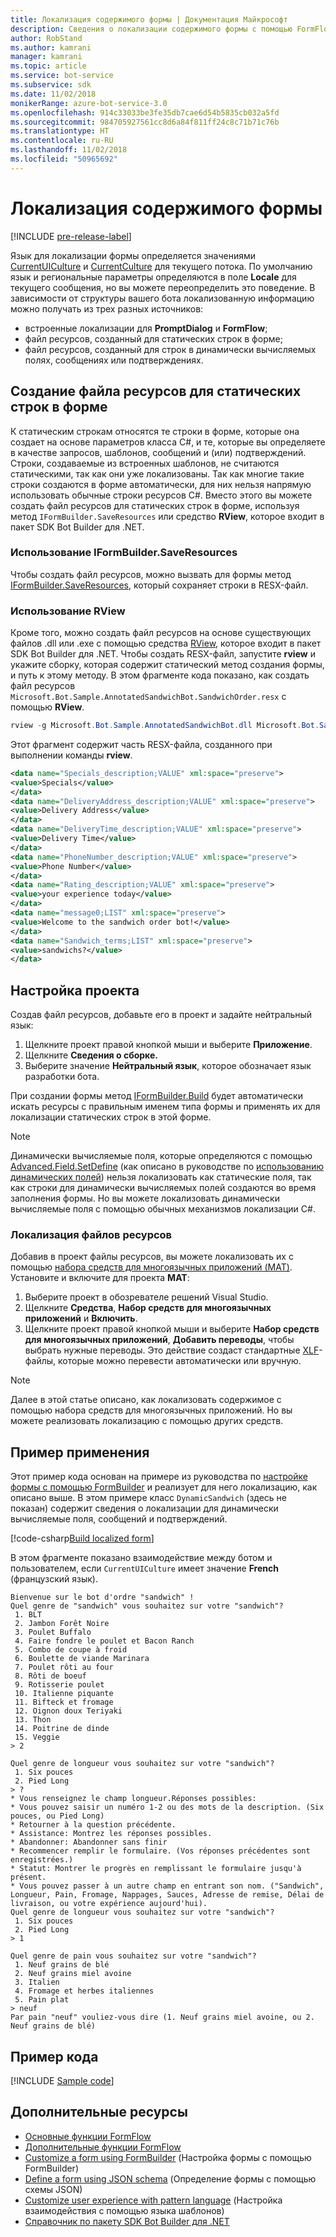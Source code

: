 ```yaml
---
title: Локализация содержимого формы | Документация Майкрософт
description: Сведения о локализации содержимого формы с помощью FormFlow и пакета SDK Bot Builder для .NET.
author: RobStand
ms.author: kamrani
manager: kamrani
ms.topic: article
ms.service: bot-service
ms.subservice: sdk
ms.date: 11/02/2018
monikerRange: azure-bot-service-3.0
ms.openlocfilehash: 914c33033be3fe35db7cae6d54b5835cb032a5fd
ms.sourcegitcommit: 984705927561cc8d6a84f811ff24c8c71b71c76b
ms.translationtype: HT
ms.contentlocale: ru-RU
ms.lasthandoff: 11/02/2018
ms.locfileid: "50965692"
---
```

# <a name="localize-form-content"></a>Локализация содержимого формы

[!INCLUDE [pre-release-label](../includes/pre-release-label-v3.md)]

Язык для локализации формы определяется значениями [CurrentUICulture](https://msdn.microsoft.com/library/system.threading.thread.currentuiculture(v=vs.110).aspx) и [CurrentCulture](https://msdn.microsoft.com/library/system.threading.thread.currentculture(v=vs.110).aspx) для текущего потока.
По умолчанию язык и региональные параметры определяются в поле **Locale** для текущего сообщения, но вы можете переопределить это поведение.
В зависимости от структуры вашего бота локализованную информацию можно получать из трех разных источников:

- встроенные локализации для **PromptDialog** и **FormFlow**;
- файл ресурсов, созданный для статических строк в форме;
- файл ресурсов, созданный для строк в динамически вычисляемых полях, сообщениях или подтверждениях.

## <a name="generate-a-resource-file-for-the-static-strings-in-your-form"></a>Создание файла ресурсов для статических строк в форме

К статическим строкам относятся те строки в форме, которые она создает на основе параметров класса C#, и те, которые вы определяете в качестве запросов, шаблонов, сообщений и (или) подтверждений.
Строки, создаваемые из встроенных шаблонов, не считаются статическими, так как они уже локализованы.
Так как многие такие строки создаются в форме автоматически, для них нельзя напрямую использовать обычные строки ресурсов C#.
Вместо этого вы можете создать файл ресурсов для статических строк в форме, используя метод `IFormBuilder.SaveResources` или средство **RView**, которое входит в пакет SDK Bot Builder для .NET.

### <a name="use-iformbuildersaveresources"></a>Использование IFormBuilder.SaveResources

Чтобы создать файл ресурсов, можно вызвать для формы метод [IFormBuilder.SaveResources][saveResources], который сохраняет строки в RESX-файл.

### <a name="use-rview"></a>Использование RView

Кроме того, можно создать файл ресурсов на основе существующих файлов .dll или .exe с помощью средства <a href="https://aka.ms/v3-cs-RView-library" target="_blank">RView</a>, которое входит в пакет SDK Bot Builder для .NET.
Чтобы создать RESX-файл, запустите **rview** и укажите сборку, которая содержит статический метод создания формы, и путь к этому методу.
В этом фрагменте кода показано, как создать файл ресурсов `Microsoft.Bot.Sample.AnnotatedSandwichBot.SandwichOrder.resx` с помощью **RView**.

```csharp
rview -g Microsoft.Bot.Sample.AnnotatedSandwichBot.dll Microsoft.Bot.Sample.AnnotatedSandwichBot.SandwichOrder.BuildForm
```

Этот фрагмент содержит часть RESX-файла, созданного при выполнении команды **rview**.

```xml
<data name="Specials_description;VALUE" xml:space="preserve">
<value>Specials</value>
</data>
<data name="DeliveryAddress_description;VALUE" xml:space="preserve">
<value>Delivery Address</value>
</data>
<data name="DeliveryTime_description;VALUE" xml:space="preserve">
<value>Delivery Time</value>
</data>
<data name="PhoneNumber_description;VALUE" xml:space="preserve">
<value>Phone Number</value>
</data>
<data name="Rating_description;VALUE" xml:space="preserve">
<value>your experience today</value>
</data>
<data name="message0;LIST" xml:space="preserve">
<value>Welcome to the sandwich order bot!</value>
</data>
<data name="Sandwich_terms;LIST" xml:space="preserve">
<value>sandwichs?</value>
</data>
```

## <a name="configure-your-project"></a>Настройка проекта

Создав файл ресурсов, добавьте его в проект и задайте нейтральный язык: 

1. Щелкните проект правой кнопкой мыши и выберите **Приложение**.
2. Щелкните **Сведения о сборке.**
3. Выберите значение **Нейтральный язык**, которое обозначает язык разработки бота.

При создании формы метод [IFormBuilder.Build][build] будет автоматически искать ресурсы с правильным именем типа формы и применять их для локализации статических строк в этой форме. 

> [!NOTE]
> Динамически вычисляемые поля, которые определяются с помощью [Advanced.Field.SetDefine][setDefine] (как описано в руководстве по [использованию динамических полей](bot-builder-dotnet-formflow-formbuilder.md#dynamically-define-field-values-confirmations-and-messages)) нельзя локализовать как статические поля, так как строки для динамически вычисляемых полей создаются во время заполнения формы. Но вы можете локализовать динамически вычисляемые поля с помощью обычных механизмов локализации C#.

### <a name="localize-resource-files"></a>Локализация файлов ресурсов 

Добавив в проект файлы ресурсов, вы можете локализовать их с помощью <a href="https://developer.microsoft.com/windows/develop/multilingual-app-toolkit" target="_blank">набора средств для многоязычных приложений (MAT)</a>. Установите и включите для проекта **MAT**:

1. Выберите проект в обозревателе решений Visual Studio.
2. Щелкните **Средства**, **Набор средств для многоязычных приложений** и **Включить**.
3. Щелкните проект правой кнопкой мыши и выберите **Набор средств для многоязычных приложений**, **Добавить переводы**, чтобы выбрать нужные переводы. Это действие создаст стандартные <a href="https://en.wikipedia.org/wiki/XLIFF" target="_blank">XLF</a>-файлы, которые можно перевести автоматически или вручную.

> [!NOTE]
> Далее в этой статье описано, как локализовать содержимое с помощью набора средств для многоязычных приложений. Но вы можете реализовать локализацию с помощью других средств.

## <a name="see-it-in-action"></a>Пример применения

Этот пример кода основан на примере из руководства по [настройке формы с помощью FormBuilder](bot-builder-dotnet-formflow-formbuilder.md) и реализует для него локализацию, как описано выше. В этом примере класс `DynamicSandwich` (здесь не показан) содержит сведения о локализации для динамически вычисляемые поля, сообщений и подтверждений.

[!code-csharp[Build localized form](../includes/code/dotnet-formflow-localize.cs#buildLocalizedForm)]

В этом фрагменте показано взаимодействие между ботом и пользователем, если `CurrentUICulture` имеет значение **French** (французский язык).

```console
Bienvenue sur le bot d'ordre "sandwich" !
Quel genre de "sandwich" vous souhaitez sur votre "sandwich"?
 1. BLT
 2. Jambon Forêt Noire
 3. Poulet Buffalo
 4. Faire fondre le poulet et Bacon Ranch
 5. Combo de coupe à froid
 6. Boulette de viande Marinara
 7. Poulet rôti au four
 8. Rôti de boeuf
 9. Rotisserie poulet
 10. Italienne piquante
 11. Bifteck et fromage
 12. Oignon doux Teriyaki
 13. Thon
 14. Poitrine de dinde
 15. Veggie
> 2

Quel genre de longueur vous souhaitez sur votre "sandwich"?
 1. Six pouces
 2. Pied Long
> ?
* Vous renseignez le champ longueur.Réponses possibles:
* Vous pouvez saisir un numéro 1-2 ou des mots de la description. (Six pouces, ou Pied Long)
* Retourner à la question précédente.
* Assistance: Montrez les réponses possibles.
* Abandonner: Abandonner sans finir
* Recommencer remplir le formulaire. (Vos réponses précédentes sont enregistrées.)
* Statut: Montrer le progrès en remplissant le formulaire jusqu'à présent.
* Vous pouvez passer à un autre champ en entrant son nom. ("Sandwich", Longueur, Pain, Fromage, Nappages, Sauces, Adresse de remise, Délai de livraison, ou votre expérience aujourd'hui).
Quel genre de longueur vous souhaitez sur votre "sandwich"?
 1. Six pouces
 2. Pied Long
> 1

Quel genre de pain vous souhaitez sur votre "sandwich"?
 1. Neuf grains de blé
 2. Neuf grains miel avoine
 3. Italien
 4. Fromage et herbes italiennes
 5. Pain plat
> neuf
Par pain "neuf" vouliez-vous dire (1. Neuf grains miel avoine, ou 2. Neuf grains de blé)
```

## <a name="sample-code"></a>Пример кода

[!INCLUDE [Sample code](../includes/snippet-dotnet-formflow-samples.md)]

## <a name="additional-resources"></a>Дополнительные ресурсы

- [Основные функции FormFlow](bot-builder-dotnet-formflow.md)
- [Дополнительные функции FormFlow](bot-builder-dotnet-formflow-advanced.md)
- [Customize a form using FormBuilder](bot-builder-dotnet-formflow-formbuilder.md) (Настройка формы с помощью FormBuilder)
- [Define a form using JSON schema](bot-builder-dotnet-formflow-json-schema.md) (Определение формы с помощью схемы JSON)
- [Customize user experience with pattern language](bot-builder-dotnet-formflow-pattern-language.md) (Настройка взаимодействия с помощью языка шаблонов)
- <a href="/dotnet/api/?view=botbuilder-3.11.0" target="_blank">Справочник по пакету SDK Bot Builder для .NET</a>

[build]: /dotnet/api/microsoft.bot.builder.formflow.formbuilder-1.build 

[setDefine]: /dotnet/api/microsoft.bot.builder.formflow.advanced.field-1.setdefine

[saveResources]: /dotnet/api/microsoft.bot.builder.formflow.iform-1.saveresources
